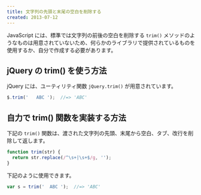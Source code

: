 ```yaml
---
title: 文字列の先頭と末尾の空白を削除する
created: 2013-07-12
---
```


JavaScript には、標準では文字列の前後の空白を削除する `trim()` メソッドのようなものは用意されていないため、何らかのライブラリで提供されているものを使用するか、自分で作成する必要があります。


jQuery の trim() を使う方法
----

jQuery には、ユーティリティ関数 `jQuery.trim()` が用意されています。

```javascript
$.trim('   ABC ');  //=> 'ABC'
```


自力で trim() 関数を実装する方法
----

下記の `trim()` 関数は、渡された文字列の先頭、末尾から空白、タブ、改行を削除して返します。

```javascript
function trim(str) {
  return str.replace(/^\s+|\s+$/g, '');
}
```

下記のように使用できます。

```javascript
var s = trim('  ABC ');  //=> 'ABC'
```

